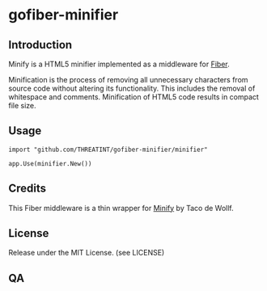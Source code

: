 # gofiber-minifier

## Introduction
Minify is a HTML5 minifier implemented as a middleware for [Fiber](https://gofiber.io/). 

Minification is the process of removing all unnecessary characters from source code 
without altering its functionality. This includes the removal of whitespace and comments. 
Minification of HTML5 code results in compact file size.

## Usage
```
import "github.com/THREATINT/gofiber-minifier/minifier"
```

```
app.Use(minifier.New())
```

## Credits
This Fiber middleware is a thin wrapper for [Minify](https://github.com/tdewolff/minify) 
by Taco de Wollf. 

## License
Release under the MIT License. (see LICENSE)

## QA
